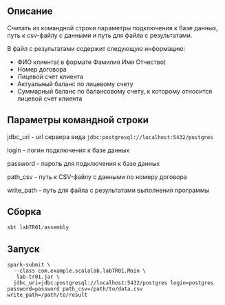## Описание
Считать из командной строки параметры подключения к базе данных, путь к csv-файлу с данными и путь для файла с результатами.

В файл с результатами содержит следующую информацию:
- ФИО клиента( в формате Фамилия Имя Отчество)
- Номер договора
- Лицевой счет клиента
- Актуальный баланс по лицевому счету
- Суммарный баланс по балансовому счету, к которому относится лицевой счет клиента

## Параметры командной строки
jdbc_uri - url сервера вида ```jdbc:postgresql://localhost:5432/postgres```

login - логин подключения к базе данных

password - пароль для подключения к базе данных

path_csv - путь к CSV-файлу с данными по номеру договора

write_path - путь для файла с результатами выполнения программы

## Сборка
```sbt
sbt labTR01/assembly
```
## Запуск
```shell
spark-submit \
  --class com.example.scalalab.labTR01.Main \
   lab-tr01.jar \
  jdbc_uri=jdbc:postgresql://localhost:5432/postgres login=postgres password=password path_csv=/path/to/data.csv write_path=/path/to/result
```
